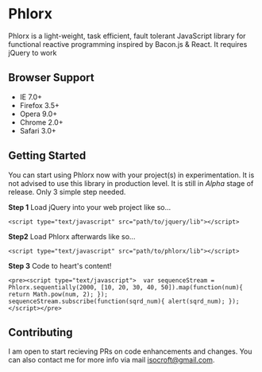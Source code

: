 # Phlorx
Phlorx is a light-weight, task efficient, fault tolerant JavaScript library for functional reactive programming inspired by Bacon.js &  React. It requires jQuery to work

## Browser Support

+ IE 7.0+
+ Firefox 3.5+
+ Opera 9.0+
+ Chrome 2.0+
+ Safari 3.0+

## Getting Started

You can start using Phlorx now with your project(s) in experimentation. It is not advised to use this
library in production level. It is still in *Alpha* stage of release. Only 3 simple step needed.

**Step 1** 
Load jQuery into your web project like so...

`<script type="text/javascript" src="path/to/jquery/lib"></script>`


**Step2**
Load Phlorx afterwards like so...


`<script type="text/javascript" src="path/to/phlorx/lib"></script>`


**Step 3**
 Code to heart's content!


`<pre><script type="text/javascript"> 
       var sequenceStream = Phlorx.sequentially(2000, [10, 20, 30, 40, 50]).map(function(num){ return Math.pow(num, 2); });
       sequenceStream.subscribe(function(sqrd_num){
           alert(sqrd_num);
       });
  </script></pre>`


## Contributing

I am open to start recieving PRs on code enhancements and changes. You can also contact me for more info via mail isocroft@gmail.com. 
